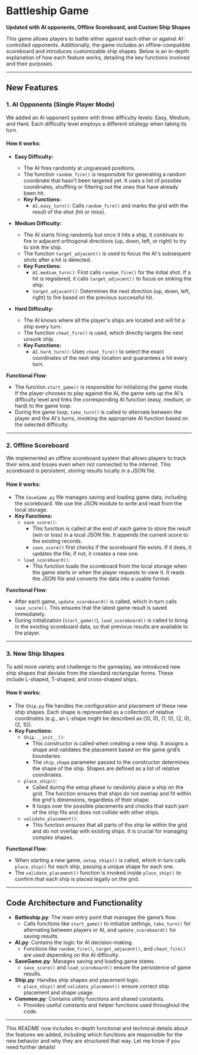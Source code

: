 
# Battleship Game

**Updated with AI opponents, Offline Scoreboard, and Custom Ship Shapes**

This game allows players to battle either against each other or against AI-controlled opponents. Additionally, the game includes an offline-compatible scoreboard and introduces customizable ship shapes. Below is an in-depth explanation of how each feature works, detailing the key functions involved and their purposes.

---

## New Features

### 1. **AI Opponents (Single Player Mode)**
We added an AI opponent system with three difficulty levels: Easy, Medium, and Hard. Each difficulty level employs a different strategy when taking its turn.

#### How it works:
- **Easy Difficulty:**
    - The AI fires randomly at unguessed positions.
    - The function `random_fire()` is responsible for generating a random coordinate that hasn't been targeted yet. It uses a list of possible coordinates, shuffling or filtering out the ones that have already been hit.
    - **Key Functions:**
        - `AI.easy_turn()`: Calls `random_fire()` and marks the grid with the result of the shot (hit or miss).

- **Medium Difficulty:**
    - The AI starts firing randomly but once it hits a ship, it continues to fire in adjacent orthogonal directions (up, down, left, or right) to try to sink the ship.
    - The function `target_adjacent()` is used to focus the AI's subsequent shots after a hit is detected.
    - **Key Functions:**
        - `AI.medium_turn()`: First calls `random_fire()` for the initial shot. If a hit is registered, it calls `target_adjacent()` to focus on sinking the ship.
        - `target_adjacent()`: Determines the next direction (up, down, left, right) to fire based on the previous successful hit.
        
- **Hard Difficulty:**
    - The AI knows where all the player's ships are located and will hit a ship every turn.
    - The function `cheat_fire()` is used, which directly targets the next unsunk ship.
    - **Key Functions:**
        - `AI.hard_turn()`: Uses `cheat_fire()` to select the exact coordinates of the next ship location and guarantees a hit every turn.
        
**Functional Flow**:
- The function `start_game()` is responsible for initializing the game mode. If the player chooses to play against the AI, the game sets up the AI's difficulty level and links the corresponding AI function (easy, medium, or hard) to the game loop.
- During the game loop, `take_turn()` is called to alternate between the player and the AI's turns, invoking the appropriate AI function based on the selected difficulty.

---

### 2. **Offline Scoreboard**
We implemented an offline scoreboard system that allows players to track their wins and losses even when not connected to the internet. This scoreboard is persistent, storing results locally in a JSON file.

#### How it works:
- The `SaveGame.py` file manages saving and loading game data, including the scoreboard. We use the JSON module to write and read from the local storage.
- **Key Functions:**
    - `save_score()`:
        - This function is called at the end of each game to store the result (win or loss) in a local JSON file. It appends the current score to the existing records.
        - `save_score()` first checks if the scoreboard file exists. If it does, it updates the file; if not, it creates a new one.
    - `load_scoreboard()`:
        - This function loads the scoreboard from the local storage when the game starts or when the player requests to view it. It reads the JSON file and converts the data into a usable format.
        
**Functional Flow**:
- After each game, `update_scoreboard()` is called, which in turn calls `save_score()`. This ensures that the latest game result is saved immediately.
- During initialization (`start_game()`), `load_scoreboard()` is called to bring in the existing scoreboard data, so that previous results are available to the player.

---

### 3. **New Ship Shapes**
To add more variety and challenge to the gameplay, we introduced new ship shapes that deviate from the standard rectangular forms. These include L-shaped, T-shaped, and cross-shaped ships.

#### How it works:
- The `Ship.py` file handles the configuration and placement of these new ship shapes. Each shape is represented as a collection of relative coordinates (e.g., an L-shape might be described as [(0, 0), (1, 0), (2, 0), (2, 1)]).
- **Key Functions:**
    - `Ship.__init__()`:
        - This constructor is called when creating a new ship. It assigns a shape and validates the placement based on the game grid’s boundaries.
        - The `ship_shape` parameter passed to the constructor determines the shape of the ship. Shapes are defined as a list of relative coordinates.
    - `place_ship()`:
        - Called during the setup phase to randomly place a ship on the grid. The function ensures that ships do not overlap and fit within the grid's dimensions, regardless of their shape.
        - It loops over the possible placements and checks that each part of the ship fits and does not collide with other ships.
    - `validate_placement()`:
        - This function ensures that all parts of the ship lie within the grid and do not overlap with existing ships. It is crucial for managing complex shapes.
        
**Functional Flow**:
- When starting a new game, `setup_ships()` is called, which in turn calls `place_ship()` for each ship, passing a unique shape for each one.
- The `validate_placement()` function is invoked inside `place_ship()` to confirm that each ship is placed legally on the grid.

---

## Code Architecture and Functionality

- **Battleship.py**: The main entry point that manages the game’s flow.
    - Calls functions like `start_game()` to initialize settings, `take_turn()` for alternating between players or AI, and `update_scoreboard()` for saving results.
- **AI.py**: Contains the logic for AI decision-making.
    - Functions like `random_fire()`, `target_adjacent()`, and `cheat_fire()` are used depending on the AI difficulty.
- **SaveGame.py**: Manages saving and loading game states.
    - `save_score()` and `load_scoreboard()` ensure the persistence of game results.
- **Ship.py**: Handles ship shapes and placement logic.
    - `place_ship()` and `validate_placement()` ensure correct ship placement and shape usage.
- **Common.py**: Contains utility functions and shared constants.
    - Provides useful constants and helper functions used throughout the code.

---

This README now includes in-depth functional and technical details about the features we added, including which functions are responsible for the new behavior and why they are structured that way. Let me know if you need further details!
